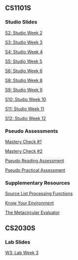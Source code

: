 <!-- # petermonky.github.io -->

## CS1101S

### Studio Slides

<a href="https://petermonky.github.io/slides/cs1101s/s2/" onclick="window.open('https://petermonky.github.io/slides/cs1101s/s2/', '_self');">S2: Studio Week 2</a>

<a href="https://petermonky.github.io/slides/cs1101s/s3/" onclick="window.open('https://petermonky.github.io/slides/cs1101s/s3/', '_self');">S3: Studio Week 3</a>

<a href="https://petermonky.github.io/slides/cs1101s/s4/" onclick="window.open('https://petermonky.github.io/slides/cs1101s/s4/', '_self');">S4: Studio Week 4</a>

<a href="https://petermonky.github.io/slides/cs1101s/s5/" onclick="window.open('https://petermonky.github.io/slides/cs1101s/s5/', '_self');">S5: Studio Week 5</a>

<a href="https://petermonky.github.io/slides/cs1101s/s6/" onclick="window.open('https://petermonky.github.io/slides/cs1101s/s6/', '_self');">S6: Studio Week 6</a>

<a href="https://petermonky.github.io/slides/cs1101s/s8/" onclick="window.open('https://petermonky.github.io/slides/cs1101s/s8/', '_self');">S8: Studio Week 8</a>

<a href="https://petermonky.github.io/slides/cs1101s/s9/" onclick="window.open('https://petermonky.github.io/slides/cs1101s/s9/', '_self');">S9: Studio Week 9</a>

<a href="https://petermonky.github.io/slides/cs1101s/s10/" onclick="window.open('https://petermonky.github.io/slides/cs1101s/s10/', '_self');">S10: Studio Week 10</a>

<a href="https://petermonky.github.io/slides/cs1101s/s11/" onclick="window.open('https://petermonky.github.io/slides/cs1101s/s11/', '_self');">S11: Studio Week 11</a>

<a href="https://petermonky.github.io/slides/cs1101s/s12/" onclick="window.open('https://petermonky.github.io/slides/cs1101s/s12/', '_self');">S12: Studio Week 12</a>

### Pseudo Assessments

<a href="https://hackmd.io/@petermonky/mc1" onclick="window.open('https://hackmd.io/@petermonky/mc1', '_self');">Mastery Check #1</a>

<a href="https://hackmd.io/@petermonky/mc2" onclick="window.open('https://hackmd.io/@petermonky/mc2', '_self');">Mastery Check #2</a>

<a href="https://hackmd.io/@petermonky/pseudora" onclick="window.open('https://hackmd.io/@petermonky/pseudora', '_self');">Pseudo Reading Assessment</a>

<a href="https://hackmd.io/@petermonky/pseudopa" onclick="window.open('https://hackmd.io/@petermonky/pseudopa', '_self');">Pseudo Practical Assessment</a>

### Supplementary Resources

<a href="https://hackmd.io/@petermonky/slpf" onclick="window.open('https://hackmd.io/@petermonky/slpf', '_self');">Source List Processing Functions</a>

<a href="https://petermonky.github.io/slides/cs1101s/kye/" onclick="window.open('https://petermonky.github.io/slides/cs1101s/kye/', '_self');">Know Your Environment</a>

<a href="https://hackmd.io/@petermonky/mce" onclick="window.open('https://hackmd.io/@petermonky/mce', '_self');">The Metacircular Evaluator</a>

## CS2030S

### Lab Slides

<a href="https://petermonky.github.io/slides/cs2030s/w3/" onclick="window.open('https://petermonky.github.io/slides/cs2030s/w3/', '_self');">W3: Lab Week 3</a>
